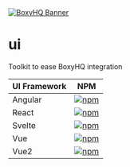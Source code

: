 <a href="https://boxyhq.com/enterprise-sso">
<picture>
  <source media="(prefers-color-scheme: dark)" srcset="https://github.com/boxyhq/.github/assets/66887028/df1c9904-df2f-4515-b403-58b14a0e9093">
  <source media="(prefers-color-scheme: light)" srcset="https://github.com/boxyhq/.github/assets/66887028/e093a466-72ea-41c6-a292-4c39a150facd">
  <img alt="BoxyHQ Banner" src="https://github.com/boxyhq/jackson/assets/66887028/b40520b7-dbce-400b-88d3-400d1c215ea1">
</picture>
</a>

# ui

Toolkit to ease BoxyHQ integration

| UI Framework | NPM |
| --- | --- |
| Angular | <a href="https://www.npmjs.com/package/@boxyhq/angular-ui"><img src="https://img.shields.io/npm/v/@boxyhq/angular-ui.svg" alt="npm"></a> |
| React | <a href="https://www.npmjs.com/package/@boxyhq/react-ui"><img src="https://img.shields.io/npm/v/@boxyhq/react-ui.svg" alt="npm" ></a> |
| Svelte | <a href="https://www.npmjs.com/package/@boxyhq/svelte-ui"><img src="https://img.shields.io/npm/v/@boxyhq/svelte-ui.svg" alt="npm" ></a> |
| Vue | <a href="https://www.npmjs.com/package/@boxyhq/vue-ui"><img src="https://img.shields.io/npm/v/@boxyhq/vue-ui.svg" alt="npm" ></a> |
| Vue2 | <a href="https://www.npmjs.com/package/@boxyhq/vue2-ui"><img src="https://img.shields.io/npm/v/@boxyhq/vue2-ui.svg" alt="npm" ></a> |
